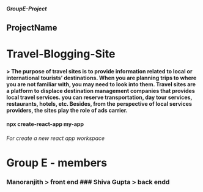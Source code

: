 ##### GroupE-Project
## ProjectName
# **Travel-Blogging-Site**

#### > The purpose of travel sites is to provide information related to local or international tourists’ destinations. When you are planning trips to where you are not  familiar with, you may need to look into them. Travel sites are a platform to displace destination management companies that provides local travel services. you can reserve transportation, day tour services, restaurants, hotels, etc. Besides, from the perspective of local services providers, the sites play the role of ads carrier.

#### npx create-react-app my-app
###### For create a new react app workspace

# Group E - members
### Manoranjith > front end ### Shiva Gupta > back endd

